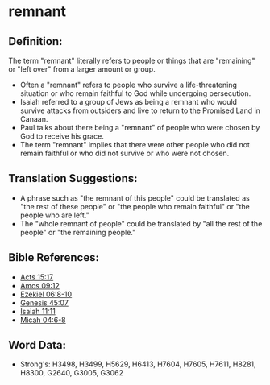 # remnant #

## Definition: ##

The term "remnant" literally refers to people or things that are "remaining" or "left over" from a larger amount or group.

* Often a "remnant" refers to people who survive a life-threatening situation or who remain faithful to God while undergoing persecution.
* Isaiah referred to a group of Jews as being a remnant who would survive attacks from outsiders and live to return to the Promised Land in Canaan.
* Paul talks about there being a "remnant" of people who were chosen by God to receive his grace.
* The term "remnant" implies that there were other people who did not remain faithful or who did not survive or who were not chosen.

## Translation Suggestions: ##

* A phrase such as "the remnant of this people" could be translated as "the rest of these people" or "the people who remain faithful" or "the people who are left."
* The "whole remnant of people" could be translated by "all the rest of the people" or "the remaining people."

## Bible References: ##

* [Acts 15:17](rc://en/tn/help/act/15/17)
* [Amos 09:12](rc://en/tn/help/amo/09/12)
* [Ezekiel 06:8-10](rc://en/tn/help/ezk/06/08)
* [Genesis 45:07](rc://en/tn/help/gen/45/07)
* [Isaiah 11:11](rc://en/tn/help/isa/11/11)
* [Micah 04:6-8](rc://en/tn/help/mic/04/06)

## Word Data: ##

* Strong's: H3498, H3499, H5629, H6413, H7604, H7605, H7611, H8281, H8300, G2640, G3005, G3062
